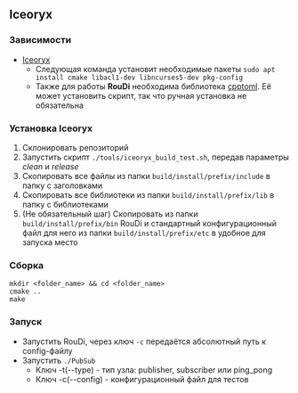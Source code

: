 ## Iceoryx

### Зависимости

* [Iceoryx](https://github.com/eclipse/iceoryx)
   * Следующая команда установит необходимые пакеты ```sudo apt install cmake libacl1-dev libncurses5-dev pkg-config```
   * Также для работы **RouDi** необходима библиотека [cpptoml](https://github.com/skystrife/cpptoml).
 Её может установить скрипт, так что ручная установка не обязательна

### Установка Iceoryx

1. Склонировать репозиторий
2. Запустить скрипт ```./tools/iceoryx_build_test.sh```, передав параметры *clean* и *release*
3. Скопировать все файлы из папки ```build/install/prefix/include``` в папку с заголовками
4. Скопировать все библиотеки из папки ```build/install/prefix/lib``` в папку с библиотеками
5. (Не обязательный шаг) Скопировать из папки ```build/install/prefix/bin``` RouDi и стандартный конфигурационный файл
для него из папки ```build/install/prefix/etc``` в удобное для запуска место

### Сборка

```
mkdir <folder_name> && cd <folder_name>
cmake ..
make
```

### Запуск

* Запустить RouDi, через ключ ```-c``` передаётся абсолютный путь к config-файлу
* Запустить ```./PubSub```
    * Ключ -t(--type) - тип узла: publisher, subscriber или ping_pong
    * Ключ -c(--config) - конфигурационный файл для тестов
